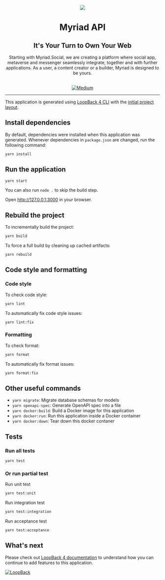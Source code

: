 <div align="center">
<img src="https://avatars.githubusercontent.com/u/80524516?s=200&v=4">
</div>

<div align="Center">
<h1>Myriad API</h1>
<h2>It's Your Turn to Own Your Web</h2>
Starting with Myriad.Social, we are creating a platform where social app, metaverse and messenger seamlessly integrate, together and with further applications. As a user, a content creator or a builder, Myriad is designed to be yours.

<br>
<br>

[![Medium](https://img.shields.io/badge/Medium-Myriad-brightgreen?logo=medium)](https://medium.com/@myriadsocial.blog)

</div>

---

This application is generated using [LoopBack 4 CLI](https://loopback.io/doc/en/lb4/Command-line-interface.html) with the
[initial project layout](https://loopback.io/doc/en/lb4/Loopback-application-layout.html).

## Install dependencies

By default, dependencies were installed when this application was generated.
Whenever dependencies in `package.json` are changed, run the following command:

```sh
yarn install
```

## Run the application

```sh
yarn start
```

You can also run `node .` to skip the build step.

Open http://127.0.0.1:3000 in your browser.

## Rebuild the project

To incrementally build the project:

```sh
yarn build
```

To force a full build by cleaning up cached artifacts:

```sh
yarn rebuild
```

## Code style and formatting

### Code style

To check code style:

```sh
yarn lint
```

To automatically fix code style issues:

```sh
yarn lint:fix
```

### Formatting

To check format:

```sh
yarn format
```

To automatically fix format issues:

```sh
yarn format:fix
```

## Other useful commands

- `yarn migrate`: Migrate database schemas for models
- `yarn openapi-spec`: Generate OpenAPI spec into a file
- `yarn docker:build`: Build a Docker image for this application
- `yarn docker:run`: Run this application inside a Docker container
- `yarn docker:down`: Tear down this docker contaner

## Tests

### Run all tests

```sh
yarn test
```

### Or run partial test

Run unit test

```sh
yarn test:unit
```

Run integration test

```sh
yarn test:integration
```

Run acceptance test

```sh
yarn test:acceptance
```

## What's next

Please check out [LoopBack 4 documentation](https://loopback.io/doc/en/lb4/) to
understand how you can continue to add features to this application.

[![LoopBack](<https://github.com/strongloop/loopback-next/raw/master/docs/site/imgs/branding/Powered-by-LoopBack-Badge-(blue)-@2x.png>)](http://loopback.io/)
